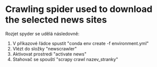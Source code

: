 # Crawling spider used to download the selected news sites

Rozjet spyder se udělá následovně:

1. V příkazové řádce spustit "conda env create -f environment.yml"
2. Vlézt do složky "newscrawler"
3. Aktivovat prostredi "activate news"
4. Stahovač se spouští "scrapy crawl nazev_stranky"

